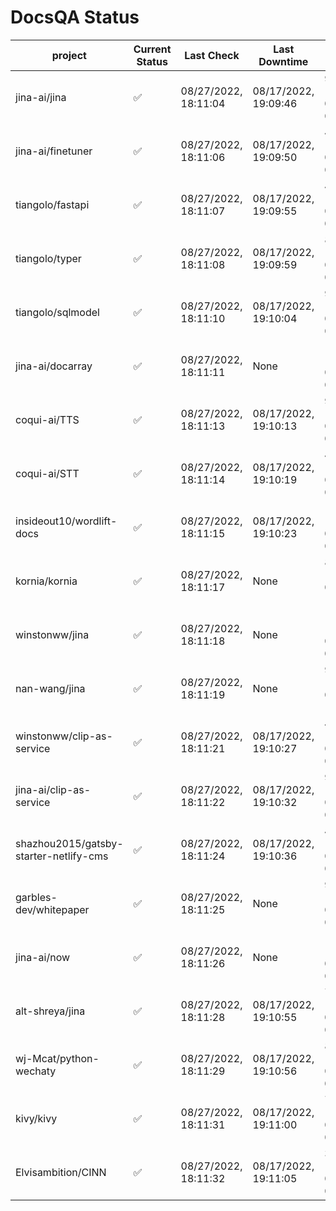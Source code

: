 # DocsQA Status

|               project                |Current Status|     Last Check     |   Last Downtime    |              % Uptime              |
|--------------------------------------|--------------|--------------------|--------------------|------------------------------------|
|jina-ai/jina                          |✅            |08/27/2022, 18:11:04|08/17/2022, 19:09:46|91.049 (since 08/15/2022, 07:09:42) |
|jina-ai/finetuner                     |✅            |08/27/2022, 18:11:06|08/17/2022, 19:09:50|42.595 (since 08/15/2022, 07:09:42) |
|tiangolo/fastapi                      |✅            |08/27/2022, 18:11:07|08/17/2022, 19:09:55|42.604 (since 08/15/2022, 07:09:42) |
|tiangolo/typer                        |✅            |08/27/2022, 18:11:08|08/17/2022, 19:09:59|80.706 (since 08/15/2022, 07:09:42) |
|tiangolo/sqlmodel                     |✅            |08/27/2022, 18:11:10|08/17/2022, 19:10:04|91.080 (since 08/15/2022, 07:09:42) |
|jina-ai/docarray                      |✅            |08/27/2022, 18:11:11|None                |100.000 (since 08/24/2022, 01:39:12)|
|coqui-ai/TTS                          |✅            |08/27/2022, 18:11:13|08/17/2022, 19:10:13|91.073 (since 08/15/2022, 07:09:42) |
|coqui-ai/STT                          |✅            |08/27/2022, 18:11:14|08/17/2022, 19:10:19|42.612 (since 08/15/2022, 07:09:42) |
|insideout10/wordlift-docs             |✅            |08/27/2022, 18:11:15|08/17/2022, 19:10:23|171.783 (since 08/15/2022, 07:09:42)|
|kornia/kornia                         |✅            |08/27/2022, 18:11:17|None                |881.935 (since 08/23/2022, 16:11:04)|
|winstonww/jina                        |✅            |08/27/2022, 18:11:18|None                |100.000 (since 08/26/2022, 06:21:28)|
|nan-wang/jina                         |✅            |08/27/2022, 18:11:19|None                |99.787 (since 08/24/2022, 15:11:24) |
|winstonww/clip-as-service             |✅            |08/27/2022, 18:11:21|08/17/2022, 19:10:27|42.619 (since 08/15/2022, 07:09:42) |
|jina-ai/clip-as-service               |✅            |08/27/2022, 18:11:22|08/17/2022, 19:10:32|91.091 (since 08/15/2022, 07:09:42) |
|shazhou2015/gatsby-starter-netlify-cms|✅            |08/27/2022, 18:11:24|08/17/2022, 19:10:36|42.624 (since 08/15/2022, 07:09:42) |
|garbles-dev/whitepaper                |✅            |08/27/2022, 18:11:25|None                |91.858 (since 08/24/2022, 01:39:12) |
|jina-ai/now                           |✅            |08/27/2022, 18:11:26|None                |100.000 (since 08/24/2022, 01:39:12)|
|alt-shreya/jina                       |✅            |08/27/2022, 18:11:28|08/17/2022, 19:10:55|79.244 (since 08/15/2022, 07:09:42) |
|wj-Mcat/python-wechaty                |✅            |08/27/2022, 18:11:29|08/17/2022, 19:10:56|88.387 (since 08/15/2022, 07:09:42) |
|kivy/kivy                             |✅            |08/27/2022, 18:11:31|08/17/2022, 19:11:00|79.249 (since 08/15/2022, 07:09:42) |
|Elvisambition/CINN                    |✅            |08/27/2022, 18:11:32|08/17/2022, 19:11:05|30.792 (since 08/15/2022, 07:09:42) |
